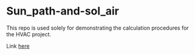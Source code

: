 # Sun_path-and-sol_air
This repo is used solely for demonstrating the calculation procedures for the HVAC project.

Link [here](https://github.com/zhang-shen/Sun_path-and-sol_air/blob/master/Release.ipynb)

